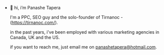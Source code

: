 - 👋 hi, i’m Panashe Tapera

  I'm a PPC, SEO guy  and the solo-founder of Tirnanoc -(https://tirnanoc.com/).

  in the past years, i've been employed with various marketing agencies in Canada, UK and the US.

  if you want to reach me, just email me on panashetapera@hotmail.com.
